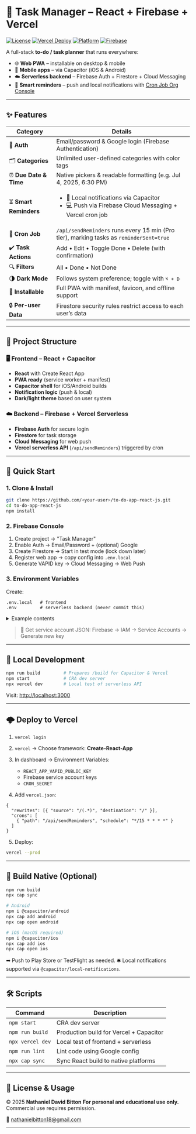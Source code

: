
# 📝 Task Manager – React + Firebase + Vercel

[![License](https://img.shields.io/badge/license-MIT-blue.svg)](LICENSE)
[![Vercel Deploy](https://img.shields.io/badge/Deploy-Vercel-black?logo=vercel)](https://vercel.com/)
[![Platform](https://img.shields.io/badge/platform-Web%2C%20iOS%2C%20Android-green)]()
[![Firebase](https://img.shields.io/badge/Firebase-Backend-orange?logo=firebase)](https://firebase.google.com/)

A full-stack **to-do / task planner** that runs everywhere:

- 🌐 **Web PWA** – installable on desktop & mobile  
- 📱 **Mobile apps** – via Capacitor (iOS & Android)  
- ☁️ **Serverless backend** – Firebase Auth + Firestore + Cloud Messaging  
- 🔔 **Smart reminders** – push and local notifications with [Cron Job Org Console](https://console.cron-job.org/)

---

## ✨ Features

| Category           | Details |
|--------------------|---------|
| 🔐 **Auth**        | Email/password & Google login (Firebase Authentication) |
| 🗂 **Categories**  | Unlimited user-defined categories with color tags |
| ⏰ **Due Date & Time** | Native pickers & readable formatting (e.g. Jul 4, 2025, 6:30 PM) |
| ⏳ **Smart Reminders** | <ul><li>📱 Local notifications via Capacitor</li><li>💻 Push via Firebase Cloud Messaging + Vercel cron job</li></ul> |
| 🔔 **Cron Job**    | `/api/sendReminders` runs every 15 min (Pro tier), marking tasks as `reminderSent=true` |
| ✔️ **Task Actions** | Add • Edit • Toggle Done • Delete (with confirmation) |
| 🔍 **Filters**     | All • Done • Not Done |
| 🌗 **Dark Mode**   | Follows system preference; toggle with <kbd>⌥ + D</kbd> |
| 📱 **Installable** | Full PWA with manifest, favicon, and offline support |
| 🔒 **Per-user Data** | Firestore security rules restrict access to each user’s data |

---

## 🧩 Project Structure

### 🖥 Frontend – React + Capacitor

- **React** with Create React App
- **PWA ready** (service worker + manifest)
- **Capacitor shell** for iOS/Android builds
- **Notification logic** (push & local)
- **Dark/light theme** based on user system

### ☁️ Backend – Firebase + Vercel Serverless

- **Firebase Auth** for secure login
- **Firestore** for task storage
- **Cloud Messaging** for web push
- **Vercel serverless API** (`/api/sendReminders`) triggered by cron

---

## 🚀 Quick Start

### 1. Clone & Install

```bash
git clone https://github.com/<your-user>/to-do-app-react-js.git
cd to-do-app-react-js
npm install
````

### 2. Firebase Console

1. Create project → "Task Manager"
2. Enable Auth → Email/Password + (optional) Google
3. Create Firestore → Start in test mode (lock down later)
4. Register web app → copy config into `.env.local`
5. Generate VAPID key → Cloud Messaging → Web Push

### 3. Environment Variables

Create:

```
.env.local   # frontend
.env         # serverless backend (never commit this)
```

<details><summary>Example contents</summary>

```env
# .env.local
REACT_APP_VAPID_PUBLIC_KEY=BNxyz...

# .env
FIREBASE_PROJECT_ID=your-project-id
FIREBASE_CLIENT_EMAIL=firebase-adminsdk@your-project.iam.gserviceaccount.com
FIREBASE_PRIVATE_KEY="-----BEGIN PRIVATE KEY-----\nMIIEvQIBADANBgk...\n-----END PRIVATE KEY-----\n"
CRON_SECRET=your-secret-token
```

</details>

> 🔑 Get service account JSON:
> Firebase → IAM → Service Accounts → Generate new key

---

## 🧪 Local Development

```bash
npm run build         # Prepares /build for Capacitor & Vercel
npm start             # CRA dev server
npx vercel dev        # Local test of serverless API
```

Visit: [http://localhost:3000](http://localhost:3000)

---

## 🌩 Deploy to Vercel

1. `vercel login`
2. `vercel` → Choose framework: **Create-React-App**
3. In dashboard → Environment Variables:

   * `REACT_APP_VAPID_PUBLIC_KEY`
   * Firebase service account keys
   * `CRON_SECRET`
4. Add `vercel.json`:

```jsonc
{
  "rewrites": [{ "source": "/(.*)", "destination": "/" }],
  "crons": [
    { "path": "/api/sendReminders", "schedule": "*/15 * * * *" }
  ]
}
```

5. Deploy:

```bash
vercel --prod
```

---

## 📱 Build Native (Optional)

```bash
npm run build
npx cap sync

# Android
npm i @capacitor/android
npx cap add android
npx cap open android

# iOS (macOS required)
npm i @capacitor/ios
npx cap add ios
npx cap open ios
```

➡ Push to Play Store or TestFlight as needed.
🛎 Local notifications supported via `@capacitor/local-notifications`.

---

## 🛠 Scripts

| Command          | Description                             |
| ---------------- | --------------------------------------- |
| `npm start`      | CRA dev server                          |
| `npm run build`  | Production build for Vercel + Capacitor |
| `npx vercel dev` | Local test of frontend + serverless     |
| `npm run lint`   | Lint code using Google config           |
| `npx cap sync`   | Sync React build to native platforms    |

---

## 📜 License & Usage

© 2025 **Nathaniel David Bitton**
**For personal and educational use only.**
Commercial use requires permission.

📧 [nathanielbitton18@gmail.com](mailto:nathanielbitton18@gmail.com)

---



